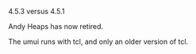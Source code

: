 4.5.3 versus 4.5.1

Andy Heaps has now retired.

The umui runs with tcl, and only an older version of tcl.

